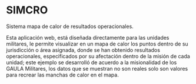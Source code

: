 # SIMCRO

Sistema mapa de calor de resultados operacionales.

Esta aplicación web, está diseñada directamente para las unidades militares, le permite visualizar en un mapa de calor los puntos dentro de su jurisdicción o área asignada, donde se han obtenido resultados operacionales, especificados por su afectación dentro de la misión de cada unidad; este ejemplo se desarrolló de acuerdo a la misionalidad de los GAULA Militares, los datos que se muestran no son reales solo son valores para recrear las manchas de calor en el mapa.
